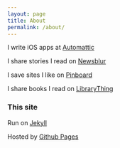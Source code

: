 ```yaml
---
layout: page
title: About
permalink: /about/
---
```


I write iOS apps at [Automattic](https://automattic.com)

I share stories I read on [Newsblur](http://bjtitus.newsblur.com)

I save sites I like on [Pinboard](https://pinboard.in/u:bjtitus)

I share books I read on [LibraryThing](https://www.librarything.com/profile/bjtitus)

### This site

Run on [Jekyll](http://jekyllrb.com/)

Hosted by [Github Pages](https://pages.github.com)
